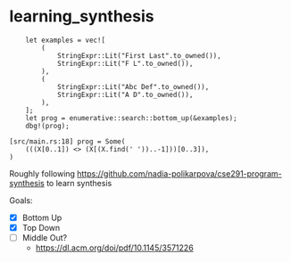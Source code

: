 # learning_synthesis

```
    let examples = vec![
        (
            StringExpr::Lit("First Last".to_owned()),
            StringExpr::Lit("F L".to_owned()),
        ),
        (
            StringExpr::Lit("Abc Def".to_owned()),
            StringExpr::Lit("A D".to_owned()),
        ),
    ];
    let prog = enumerative::search::bottom_up(&examples);
    dbg!(prog);
```

```
[src/main.rs:18] prog = Some(
    (((X[0..1]) <> (X[(X.find(' '))..-1]))[0..3]),
)
```

Roughly following <https://github.com/nadia-polikarpova/cse291-program-synthesis> to learn synthesis

Goals:
- [X] Bottom Up
- [X] Top Down
- [ ] Middle Out?
  - https://dl.acm.org/doi/pdf/10.1145/3571226
